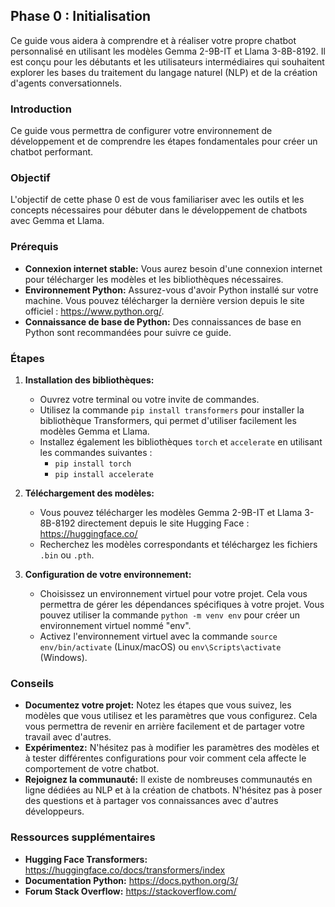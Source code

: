  

## Phase 0 : Initialisation

Ce guide vous aidera à comprendre et à réaliser votre propre chatbot personnalisé en utilisant les modèles Gemma 2-9B-IT et Llama 3-8B-8192. Il est conçu pour les débutants et les utilisateurs intermédiaires qui souhaitent explorer les bases du traitement du langage naturel (NLP) et de la création d'agents conversationnels.

### Introduction

Ce guide vous permettra de configurer votre environnement de développement et de comprendre les étapes fondamentales pour créer un chatbot performant. 

### Objectif

L'objectif de cette phase 0 est de vous familiariser avec les outils et les concepts nécessaires pour débuter dans le développement de chatbots avec Gemma et Llama.

### Prérequis

* **Connexion internet stable:** Vous aurez besoin d'une connexion internet pour télécharger les modèles et les bibliothèques nécessaires.
* **Environnement Python:** Assurez-vous d'avoir Python installé sur votre machine. Vous pouvez télécharger la dernière version depuis le site officiel : https://www.python.org/.
* **Connaissance de base de Python:** Des connaissances de base en Python sont recommandées pour suivre ce guide.

### Étapes

1. **Installation des bibliothèques:**

   * Ouvrez votre terminal ou votre invite de commandes.
   * Utilisez la commande `pip install transformers` pour installer la bibliothèque Transformers, qui permet d'utiliser facilement les modèles Gemma et Llama.
   * Installez également les bibliothèques `torch` et `accelerate` en utilisant les commandes suivantes :
      * `pip install torch`
      * `pip install accelerate`

2. **Téléchargement des modèles:**

   * Vous pouvez télécharger les modèles Gemma 2-9B-IT et Llama 3-8B-8192 directement depuis le site Hugging Face : https://huggingface.co/
   * Recherchez les modèles correspondants et téléchargez les fichiers `.bin` ou `.pth`.

3. **Configuration de votre environnement:**

   *  Choisissez un environnement virtuel pour votre projet. Cela vous permettra de gérer les dépendances spécifiques à votre projet. Vous pouvez utiliser la commande `python -m venv env` pour créer un environnement virtuel nommé "env".
   *  Activez l'environnement virtuel avec la commande `source env/bin/activate` (Linux/macOS) ou `env\Scripts\activate` (Windows).

### Conseils

* **Documentez votre projet:** Notez les étapes que vous suivez, les modèles que vous utilisez et les paramètres que vous configurez. Cela vous permettra de revenir en arrière facilement et de partager votre travail avec d'autres.
* **Expérimentez:** N'hésitez pas à modifier les paramètres des modèles et à tester différentes configurations pour voir comment cela affecte le comportement de votre chatbot.
* **Rejoignez la communauté:** Il existe de nombreuses communautés en ligne dédiées au NLP et à la création de chatbots. N'hésitez pas à poser des questions et à partager vos connaissances avec d'autres développeurs.

### Ressources supplémentaires

* **Hugging Face Transformers:** https://huggingface.co/docs/transformers/index
* **Documentation Python:** https://docs.python.org/3/
* **Forum Stack Overflow:** https://stackoverflow.com/



